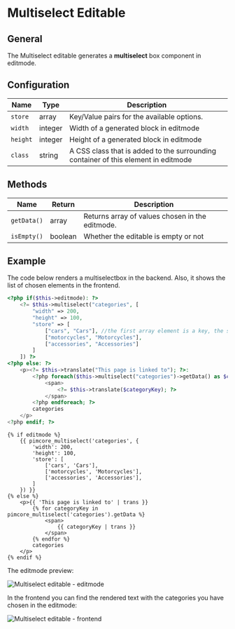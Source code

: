 # Multiselect Editable

## General

The Multiselect editable generates a **multiselect** box component in editmode.

## Configuration

| Name     | Type    | Description                                                                        |
|----------|---------|------------------------------------------------------------------------------------|
| `store`  | array   | Key/Value pairs for the available options.                                         |
| `width`  | integer | Width of a generated block in editmode                                             |
| `height` | integer | Height of a generated block in editmode                                            |
| `class`  | string  | A CSS class that is added to the surrounding container of this element in editmode |

## Methods

| Name        | Return  | Description                                     |
|-------------|---------|-------------------------------------------------|
| `getData()` | array   | Returns array of values chosen in the editmode. |
| `isEmpty()` | boolean | Whether the editable is empty or not            |

## Example

The code below renders a multiselectbox in the backend. 
Also, it shows the list of chosen elements in the frontend. 

<div class="code-section">

```php
<?php if($this->editmode): ?>
    <?= $this->multiselect("categories", [
        "width" => 200,
        "height" => 100,
        "store" => [
            ["cars", "Cars"], //the first array element is a key, the second is a label rendered in editmode
            ["motorcycles", "Motorcycles"],
            ["accessories", "Accessories"] 
        ]
    ]) ?>
<?php else: ?>
    <p><?= $this->translate("This page is linked to"); ?>:
        <?php foreach($this->multiselect("categories")->getData() as $categoryKey): ?>
            <span>
                <?= $this->translate($categoryKey); ?>
            </span>
        <?php endforeach; ?>
        categories
    </p>
<?php endif; ?>
```

```twig
{% if editmode %}
    {{ pimcore_multiselect('categories', {
        'width': 200,
        'height': 100,
        'store': [
            ['cars', 'Cars'],
            ['motorcycles', 'Motorcycles'],
            ['accessories', 'Accessories'],
        ]
    }) }}
{% else %}
    <p>{{ 'This page is linked to' | trans }}
        {% for categoryKey in pimcore_multiselect('categories').getData %}
            <span>
                {{ categoryKey | trans }}
            </span>
        {% endfor %}
        categories
    </p>
{% endif %}
```
</div>

The editmode preview:

![Multiselect editable - editmode](../../img/editables_multiselect_editmode.png)

In the frontend you can find the rendered text with the categories you have chosen in the editmode: 

![Multiselect editable - frontend](../../img/editables_multiselect_frontend.png)
